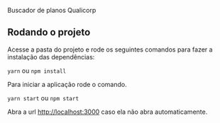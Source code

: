 Buscador de planos Qualicorp

## Rodando o projeto

Acesse a pasta do projeto e rode os seguintes comandos para fazer a instalação das dependências:

`yarn` ou `npm install` 

Para iniciar a aplicação rode o comando.<br />

`yarn start` ou `npm start`

Abra a url [http://localhost:3000](http://localhost:3000) caso ela não abra automaticamente.
